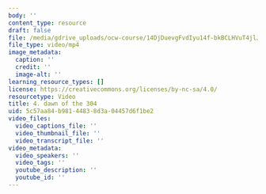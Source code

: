 ```yaml
---
body: ''
content_type: resource
draft: false
file: /media/gdrive_uploads/ocw-course/14DjDuevgFvdIyu14f-bkBCLHVuT4jlJ0/ih_3zbrsc5mnojqc-1.mp4
file_type: video/mp4
image_metadata:
  caption: ''
  credit: ''
  image-alt: ''
learning_resource_types: []
license: https://creativecommons.org/licenses/by-nc-sa/4.0/
resourcetype: Video
title: 4. dawn of the 304
uid: 5c57aa84-b981-4483-8d3a-04457d6f1be2
video_files:
  video_captions_file: ''
  video_thumbnail_file: ''
  video_transcript_file: ''
video_metadata:
  video_speakers: ''
  video_tags: ''
  youtube_description: ''
  youtube_id: ''
---
```

